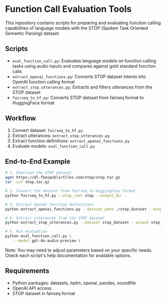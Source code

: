 # Function Call Evaluation Tools

This repository contains scripts for preparing and evaluating function calling capabilities of language models with the STOP (Spoken Task Oriented Semantic Parsing) dataset.

## Scripts

- `eval_function_call.py`: Evaluates language models on function calling tasks using audio inputs and compares against gold standard function calls
- `extract_openai_functions.py`: Converts STOP dataset intents into OpenAI function calling format
- `extract_stop_utterances.py`: Extracts and filters utterances from the STOP dataset
- `fairseq_to_hf.py`: Converts STOP dataset from fairseq format to HuggingFace format

## Workflow

1. Convert dataset: `fairseq_to_hf.py`
2. Extract utterances: `extract_stop_utterances.py`
3. Extract function definitions: `extract_openai_functions.py`
4. Evaluate models: `eval_function_call.py`

## End-to-End Example

```bash
# 1. Download the STOP dataset
wget https://dl.fbaipublicfiles.com/stop/stop.tar.gz
tar -xzf stop.tar.gz

# 2. Convert the dataset from fairseq to HuggingFace format
python fairseq_to_hf.py --stop_root stop --output_dir .

# 3. Extract OpenAI function definitions
python extract_openai_functions.py --dataset_path ./stop_dataset --output_dir .

# 4. Extract utterances from the STOP dataset
python extract_stop_utterances.py --dataset stop_dataset --output stop_utterances.json

# 5. Run evaluation
python eval_function_call.py \
    --model gpt-4o-audio-preview \
```

Note: You may need to adjust parameters based on your specific needs. Check each script's help documentation for available options.

## Requirements

- Python packages: datasets, tqdm, openai, pandas, soundfile
- OpenAI API access
- STOP dataset in fairseq format
